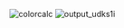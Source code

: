 ![colorcalc](https://cloud.githubusercontent.com/assets/5378604/22656115/1d8c5ae4-ec47-11e6-9df8-a08ad1f3d21b.gif)
![output_udks1i](https://cloud.githubusercontent.com/assets/5378604/22623156/1cec1a5e-eb05-11e6-9a1e-946ff4ea3bd9.gif)
